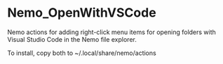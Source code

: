 # Nemo_OpenWithVSCode
Nemo actions for adding right-click menu items for opening folders with Visual Studio Code in the Nemo file explorer.

To install, copy both to ~/.local/share/nemo/actions
